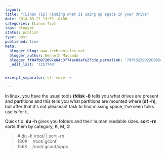 ```yaml
---
layout:
title: "[Linux Tip] Finding what is using up space in your drive"
date: 2014-03-21 13:52 -0400
categories: [Linux Tip]
tags: blogger
status: publish
type: post
published: true
meta:
  blogger_blog: www.techronicles.net
  blogger_author: Kenneth Massada
  blogger_ff04fb872097e84c3f74ac8dafe273de_permalink: '7976022902269024845'
  _edit_last: '7257748'


excerpt_separator: <!--more-->

---
```

<p>In linux, you have the usual tools <b>(fdisk -l)</b> tells you what drives are present and partitions and this tells you what partitions are mounted where<b> (df -h)</b>, but after that it's not pleaseant task to find missing space, I've seen folks use ls for it.</p>
<p>Quick tip: <b>du -h</b> gives you folders and their human readable sizes.<b> sort -rn </b>sorts them by category, K, M, G<br />
<blockquote class="tr_bq"># du -h /root/ | sort -rn<br />180K    /root/.gconf<br />156K    /root/.gconf/apps</p></blockquote>
<div></div>
